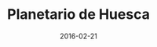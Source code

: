 ---
layout: post
categories: day-by-day
date: 2016-02-21
title: Planetario de Huesca
image:
  thumbnail: /images/blog/thumbnails/2016-02-21-planetario-de-huesca.jpg
  path: /images/blog/2016-02-21-planetario-de-huesca.jpg
---